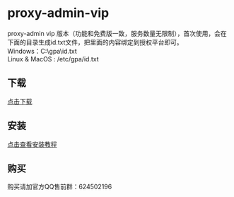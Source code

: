 # proxy-admin-vip
proxy-admin vip 版本（功能和免费版一致，服务数量无限制），首次使用，会在下面的目录生成id.txt文件，把里面的内容绑定到授权平台即可。  
Windows：C:\gpa\id.txt  
Linux & MacOS : /etc/gpa/id.txt  

## 下载

[点击下载](http://mirrors.host900.com:9090/snail007/proxy-admin-vip)

## 安装

[点击查看安装教程](https://github.com/snail007/proxy_admin_free/blob/master/README_ZH.md#%E5%BC%80%E5%A7%8B%E4%BD%BF%E7%94%A8) 

## 购买

购买请加官方QQ售前群：624502196